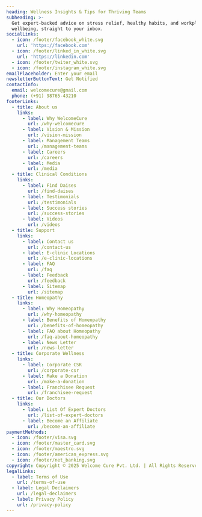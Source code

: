 ```yaml
---
heading: Wellness Insights & Tips for Thriving Teams
subheading: >-
  Get expert-backed advice on stress relief, healthy habits, and workplace
  wellbeing, straight to your inbox.
socialLinks:
  - icon: /footer/facebook_white.svg
    url: 'https://facebook.com'
  - icon: /footer/linked_in_white.svg
    url: 'https://linkedin.com'
  - icon: /footer/twiter_white.svg
  - icon: /footer/instagram_white.svg
emailPlaceholder: Enter your email
newsletterButtonText: Get Notified
contactInfo:
  email: welcomecure@gmail.com
  phone: (+91) 98765-43210
footerLinks:
  - title: About us
    links:
      - label: Why WelcomeCure
        url: /why-welcomecure
      - label: Vision & Mission
        url: /vision-mission
      - label: Management Teams
        url: /management-teams
      - label: Careers
        url: /careers
      - label: Media
        url: /media
  - title: Clinical Conditions
    links:
      - label: Find Daises
        url: /find-daises
      - label: Testimonials
        url: /testimonials
      - label: Success stories
        url: /success-stories
      - label: Videos
        url: /videos
  - title: Support
    links:
      - label: Contact us
        url: /contact-us
      - label: E-clinic Locations
        url: /e-clinic-locations
      - label: FAQ
        url: /faq
      - label: Feedback
        url: /feedback
      - label: Sitemap
        url: /sitemap
  - title: Homeopathy
    links:
      - label: Why Homeopathy
        url: /why-homeopathy
      - label: Benefits of Homeopathy
        url: /benefits-of-homeopathy
      - label: FAQ about Homeopathy
        url: /faq-about-homeopathy
      - label: News Letter
        url: /news-letter
  - title: Corporate Wellness
    links:
      - label: Corporate CSR
        url: /corporate-csr
      - label: Make a Donation
        url: /make-a-donation
      - label: Franchisee Request
        url: /franchisee-request
  - title: Our Doctors
    links:
      - label: List Of Expert Doctors
        url: /list-of-expert-doctors
      - label: Become an Affiliate
        url: /become-an-affiliate
paymentMethods:
  - icon: /footer/visa.svg
  - icon: /footer/master_card.svg
  - icon: /footer/maestro.svg
  - icon: /footer/american_express.svg
  - icon: /footer/net_banking.svg
copyright: Copyright © 2025 Welcome Cure Pvt. Ltd. | All Rights Reserved
legalLinks:
  - label: Terms of Use
    url: /terms-of-use
  - label: Legal Declaimers
    url: /legal-declaimers
  - label: Privacy Policy
    url: /privacy-policy
---
```


